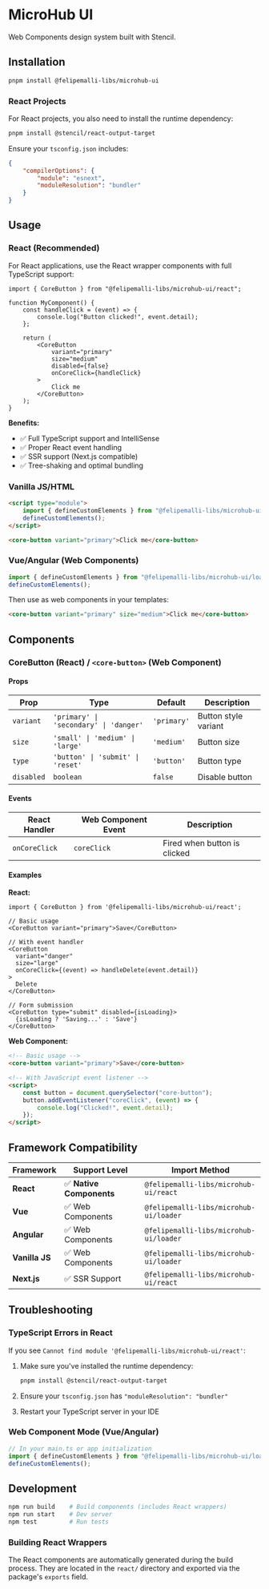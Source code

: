 # MicroHub UI

Web Components design system built with Stencil.

## Installation

```bash
pnpm install @felipemalli-libs/microhub-ui
```

### React Projects

For React projects, you also need to install the runtime dependency:

```bash
pnpm install @stencil/react-output-target
```

Ensure your `tsconfig.json` includes:

```json
{
	"compilerOptions": {
		"module": "esnext",
		"moduleResolution": "bundler"
	}
}
```

## Usage

### React (Recommended)

For React applications, use the React wrapper components with full TypeScript support:

```tsx
import { CoreButton } from "@felipemalli-libs/microhub-ui/react";

function MyComponent() {
	const handleClick = (event) => {
		console.log("Button clicked!", event.detail);
	};

	return (
		<CoreButton
			variant="primary"
			size="medium"
			disabled={false}
			onCoreClick={handleClick}
		>
			Click me
		</CoreButton>
	);
}
```

**Benefits:**

- ✅ Full TypeScript support and IntelliSense
- ✅ Proper React event handling
- ✅ SSR support (Next.js compatible)
- ✅ Tree-shaking and optimal bundling

### Vanilla JS/HTML

```html
<script type="module">
	import { defineCustomElements } from "@felipemalli-libs/microhub-ui/loader";
	defineCustomElements();
</script>

<core-button variant="primary">Click me</core-button>
```

### Vue/Angular (Web Components)

```js
import { defineCustomElements } from "@felipemalli-libs/microhub-ui/loader";
defineCustomElements();
```

Then use as web components in your templates:

```html
<core-button variant="primary" size="medium">Click me</core-button>
```

## Components

### CoreButton (React) / `<core-button>` (Web Component)

#### Props

| Prop       | Type                                   | Default     | Description          |
| ---------- | -------------------------------------- | ----------- | -------------------- |
| `variant`  | `'primary' \| 'secondary' \| 'danger'` | `'primary'` | Button style variant |
| `size`     | `'small' \| 'medium' \| 'large'`       | `'medium'`  | Button size          |
| `type`     | `'button' \| 'submit' \| 'reset'`      | `'button'`  | Button type          |
| `disabled` | `boolean`                              | `false`     | Disable button       |

#### Events

| React Handler | Web Component Event | Description                  |
| ------------- | ------------------- | ---------------------------- |
| `onCoreClick` | `coreClick`         | Fired when button is clicked |

#### Examples

**React:**

```tsx
import { CoreButton } from '@felipemalli-libs/microhub-ui/react';

// Basic usage
<CoreButton variant="primary">Save</CoreButton>

// With event handler
<CoreButton
  variant="danger"
  size="large"
  onCoreClick={(event) => handleDelete(event.detail)}
>
  Delete
</CoreButton>

// Form submission
<CoreButton type="submit" disabled={isLoading}>
  {isLoading ? 'Saving...' : 'Save'}
</CoreButton>
```

**Web Component:**

```html
<!-- Basic usage -->
<core-button variant="primary">Save</core-button>

<!-- With JavaScript event listener -->
<script>
	const button = document.querySelector("core-button");
	button.addEventListener("coreClick", (event) => {
		console.log("Clicked!", event.detail);
	});
</script>
```

## Framework Compatibility

| Framework      | Support Level            | Import Method                          |
| -------------- | ------------------------ | -------------------------------------- |
| **React**      | ✅ **Native Components** | `@felipemalli-libs/microhub-ui/react`  |
| **Vue**        | ✅ Web Components        | `@felipemalli-libs/microhub-ui/loader` |
| **Angular**    | ✅ Web Components        | `@felipemalli-libs/microhub-ui/loader` |
| **Vanilla JS** | ✅ Web Components        | `@felipemalli-libs/microhub-ui/loader` |
| **Next.js**    | ✅ SSR Support           | `@felipemalli-libs/microhub-ui/react`  |

## Troubleshooting

### TypeScript Errors in React

If you see `Cannot find module '@felipemalli-libs/microhub-ui/react'`:

1. Make sure you've installed the runtime dependency:

   ```bash
   pnpm install @stencil/react-output-target
   ```

2. Ensure your `tsconfig.json` has `"moduleResolution": "bundler"`

3. Restart your TypeScript server in your IDE

### Web Component Mode (Vue/Angular)

```typescript
// In your main.ts or app initialization
import { defineCustomElements } from "@felipemalli-libs/microhub-ui/loader";
defineCustomElements();
```

## Development

```bash
npm run build    # Build components (includes React wrappers)
npm run start    # Dev server
npm test         # Run tests
```

### Building React Wrappers

The React components are automatically generated during the build process. They are located in the `react/` directory and exported via the package's `exports` field.
